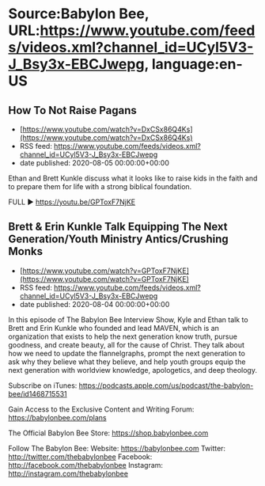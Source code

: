 # Source:Babylon Bee, URL:https://www.youtube.com/feeds/videos.xml?channel_id=UCyl5V3-J_Bsy3x-EBCJwepg, language:en-US

## How To Not Raise Pagans
 - [https://www.youtube.com/watch?v=DxCSx86Q4Ks](https://www.youtube.com/watch?v=DxCSx86Q4Ks)
 - RSS feed: https://www.youtube.com/feeds/videos.xml?channel_id=UCyl5V3-J_Bsy3x-EBCJwepg
 - date published: 2020-08-05 00:00:00+00:00

Ethan and Brett Kunkle discuss what it looks like to raise kids in the faith and to prepare them for life with a strong biblical foundation.

FULL ▶️ https://youtu.be/GPToxF7NjKE

## Brett & Erin Kunkle Talk Equipping The Next Generation/Youth Ministry Antics/Crushing Monks
 - [https://www.youtube.com/watch?v=GPToxF7NjKE](https://www.youtube.com/watch?v=GPToxF7NjKE)
 - RSS feed: https://www.youtube.com/feeds/videos.xml?channel_id=UCyl5V3-J_Bsy3x-EBCJwepg
 - date published: 2020-08-04 00:00:00+00:00

In this episode of The Babylon Bee Interview Show, Kyle and Ethan talk to Brett and Erin Kunkle who founded and lead MAVEN, which is an organization that exists to help the next generation know truth, pursue goodness, and create beauty, all for the cause of Christ. They talk about how we need to update the flannelgraphs, prompt the next generation to ask why they believe what they believe, and help youth groups equip the next generation with worldview knowledge, apologetics, and deep theology. 

Subscribe on iTunes: https://podcasts.apple.com/us/podcast/the-babylon-bee/id1468715531

Gain Access to the Exclusive Content and Writing Forum: https://babylonbee.com/plans

The Official Babylon Bee Store: https://shop.babylonbee.com

Follow The Babylon Bee:
Website: https://babylonbee.com
Twitter: http://twitter.com/thebabylonbee
Facebook: http://facebook.com/thebabylonbee
Instagram: http://instagram.com/thebabylonbee

